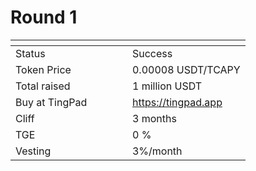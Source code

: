 # Round 1

<table><thead><tr><th width="170.953125"></th><th></th></tr></thead><tbody><tr><td>Status</td><td>Success</td></tr><tr><td>Token Price</td><td>0.00008 USDT/TCAPY</td></tr><tr><td>Total raised</td><td>1 million USDT</td></tr><tr><td>Buy at TingPad</td><td><a href="https://tingpad.app/">https://tingpad.app</a></td></tr><tr><td>Cliff</td><td>3 months</td></tr><tr><td>TGE</td><td>0 %</td></tr><tr><td>Vesting</td><td>3%/month</td></tr></tbody></table>
